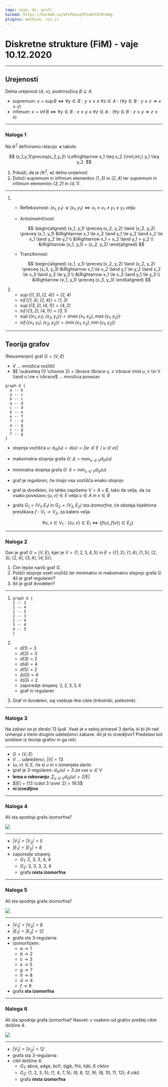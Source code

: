 ```yaml
---
tags: vaje, ds, grafi
hackmd: https://hackmd.io/kFCPQvsqTP2s8nfGYRr6kg
plugins: mathjax, viz.js
---
```

# Diskretne strukture (FiM) - vaje 10.12.2020

---

## Urejenosti

Delna urejenost $(A, \le)$, podmnožica $B \subseteq A$
* supremum: $x = \sup B \iff \forall y \in B: y \le x \land \forall z \in A: (\forall y \in B: y \le z \Rightarrow x \le z)$
* infimum: $x = \inf B \iff \forall y \in B: x \le y \land \forall z \in A: (\forall y \in B: z \le y \Rightarrow z \le x)$

---

### Naloga 1

Na <i>$\mathbb{R}^2$</i> definiramo relacijo <i>$\preceq$</i> takole:

$$
(x_1,y_1)\preceq(x_2,y_2) \Leftrightarrow
x_1 \leq x_2 {\rm\;in\;} y_1 \leq y_2.
$$

1. Pokaži, da je <i>$(\mathbb{R}^2, \preceq)$</i> delna urejenost.
2. Določi supremum in infimum elementov <i>$(1,3)$</i> in <i>$(2,4)$</i> ter supremum in infimum elementov <i>$(3,2)$</i> in <i>$(4,1)$</i>.

----

1. * Refleksivnost: <i>$(x_1, y_1) \preceq (x_1, y_1) \iff x_1 \le x_1 \land y_1 \le y_1$</i> velja

   * Antisimetričnost:

     $$
     \begin{aligned}
     (x_1, y_1) \preceq (x_2, y_2) \land (x_2, y_2) \preceq (x_1, y_1)
     &\Rightarrow x_1 \le x_2 \land y_1 \le y_2 \land x_2 \le x_1 \land y_2 \le y_1 \\
     &\Rightarrow x_1 = x_2 \land y_1 = y_2 \\
     &\Rightarrow (x_1, y_1) = (x_2, y_2)
     \end{aligned}
     $$

   * Tranzitivnost:

     $$
     \begin{aligned}
     (x_1, y_1) \preceq (x_2, y_2) \land (x_2, y_2) \preceq (x_3, y_3)
     &\Rightarrow x_1 \le x_2 \land y_1 \le y_2 \land x_2 \le x_3 \land y_2 \le y_3 \\
     &\Rightarrow x_1 \le x_3 \land y_1 \le y_3 \\
     &\Rightarrow (x_1, y_1) \preceq (x_3, y_3)
     \end{aligned}
     $$

2. * <i>$\sup\lbrace (1, 3), (2, 4) \rbrace = (2, 4)$</i>
   * <i>$\inf\lbrace (1, 3), (2, 4) \rbrace = (1, 3)$</i>
   * <i>$\sup\lbrace (3, 2), (4, 1) \rbrace = (4, 2)$</i>
   * <i>$\inf\lbrace (3, 2), (4, 1) \rbrace = (3, 1)$</i>
   * <i>$\sup\lbrace (x_1, y_1), (x_2, y_2) \rbrace = (\max\lbrace x_1, x_2 \rbrace, \max\lbrace y_1, y_2 \rbrace)$</i>
   * <i>$\inf\lbrace (x_1, y_1), (x_2, y_2) \rbrace = (\min\lbrace x_1, x_2 \rbrace, \min\lbrace y_1, y_2 \rbrace)$</i>

---

## Teorija grafov

(Neusmerjen) graf $G = (V, E)$
* $V$ ... množica vozlišč
* $E \subseteq {V \choose 2} = \lbrace \lbrace u, v \rbrace \mid u, v \in V \land u \ne v \rbrace$ ... množica povezav

```graphviz
graph G {
  a -- b
  a -- c
  b -- c
  a -- d
  c -- d
  b -- e
  e -- f
  f -- d
  a -- g
  c -- g
  f -- g
}
```

* stopnja vozlišča $u$: <i>$d_G(u) = d(u) = |\lbrace e \in E \mid u \in e \rbrace|$</i>
* maksimalna stopnja grafa $G$: <i>$\Delta = \max_{u \in V} d_G(u)$</i>
* minimalna stopnja grafa $G$: <i>$\delta = \min_{u \in V} d_G(u)$</i>
* graf je *regularen*, če imajo vsa vozlišča enako stopnjo
* graf je *dvodelen*, če lahko zapišemo $V = A + B$, tako da velja, da za vsako povezavo $\lbrace u, v \rbrace \in E$ velja $u \in A$ in $v \in B$
* grafa <i>$G_1 = (V_1, E_1)$</i> in <i>$G_2 = (V_2, E_2)$</i> sta *izomorfna*, če obstaja bijektivna preslikava <i>$f : V_1 \to V_2$</i>, za katero velja

  $$
  \forall u, v \in V_1: (\{u, v\} \in E_1 \iff \{f(u), f(v)\} \in E_2)
  $$


---

### Naloga 2

Dan je graf $G=(V,E)$, kjer je $V = \lbrace 1,2,3,4,5 \rbrace$ in $E = \lbrace \lbrace 1,2 \rbrace, \lbrace 1,4 \rbrace, \lbrace 1,5 \rbrace, \lbrace 2,3 \rbrace, \lbrace 2,4 \rbrace, \lbrace 3,4 \rbrace, \lbrace 4,5 \rbrace \rbrace$.

1. Čim lepše nariši graf $G$.
2. Poišči stopnje vseh vozlišč ter minimalno in maksimalno stopnjo grafa $G$. Ali je graf regularen?
3. Ali je graf dvodelen?

----

1. ```graphviz
   graph G {
   1 -- 2
   1 -- 4
   1 -- 5
   2 -- 3
   2 -- 4
   3 -- 4
   4 -- 5
   }
   ```

2. * $d(1) = 3$
   * $d(2) = 3$
   * $d(3) = 2$
   * $d(4) = 4$
   * $d(5) = 2$
   * $\Delta(G) = 4$
   * $\delta(G) = 2$
   * zaporedje stopenj: $2, 2, 3, 3, 4$
   * graf ni regularen

3. Graf ni dvodelen, saj vsebuje lihe cikle (trikotniki, petkotnik).

---

### Naloga 3

Na zabavi se je zbralo $13$ ljudi. Vsak je s seboj prinesel $3$ darila, ki bi jih rad izmenjal s tremi drugimi udeleženci zabave. Ali je to izvedljivo? Predstavi kot problem iz teorije grafov in ga reši.

----

* $G = (V, E)$
* $V$ ... udeleženci, $|V| = 13$
* $\lbrace u, v \rbrace \in E$, če si $u$ in $v$ izmenjata darilo
* graf je $3$-regularen: <i>$d_G(u) = 3$ za vse $u \in V$</i>
* **lema o rokovanju**: <i>$\sum_{u \in V} d_G(u) = 2 |E|$</i>
* $|E| = {13 \cdot 3 \over 2} = 19.5$
* **ni izvedljivo**

---

### Naloga 4

Ali sta spodnja grafa izomorfna?

![](https://raw.githubusercontent.com/jaanos/diskretne-strukture-fim/master/zapiski/2020-21/2020-12-09_10/nal4.png)

----

* <i>$|V_1| = |V_2| = 5$</i>
* <i>$|E_1| = |E_2| = 8$</i>
* zaporedje stopenj:
  - <i>$G_1$</i>: 2, 3, 3, 4, 4
  - <i>$G_2$</i>: 3, 3, 3, 3, 4
  - grafa **nista izomorfna**

---

### Naloga 5

Ali sta spodnja grafa izomorfna?

![](https://raw.githubusercontent.com/jaanos/diskretne-strukture-fim/master/zapiski/2020-21/2020-12-09_10/nal5.png)

----

* <i>$|V_1| = |V_2| = 8$</i>
* <i>$|E_1| = |E_2| = 12$</i>
* grafa sta $3$-regularna
* izomorfizem:
  - $a \to 1$
  - $b \to 2$
  - $c \to 3$
  - $e \to 5$
  - $g \to 7$
  - $h \to 8$
  - $d \to 4$
  - $f \to 6$
* grafa **sta izomorfna**

---

### Naloga 6

Ali sta spodnja grafa izomorfna? Nasvet: v vsakem od grafov preštej cikle dolžine $4$.

![](https://raw.githubusercontent.com/jaanos/diskretne-strukture-fim/master/zapiski/2020-21/2020-12-09_10/nal6.png)

----

* <i>$|V_1| = |V_2| = 12$</i>
* grafa sta $3$-regularna
* cikli dolžine $4$:
  - <i>$G_1$</i>: abce, adge, bcfi, dgjk, fhli, hjkl, 6 ciklov
  - <i>$G_2$</i>: (1, 2, 3, 5); (1, 4, 7, 5); (6, 8, 12, 9); (8, 10, 11, 12); 4 cikli
  - grafa **nista izomorfna**
